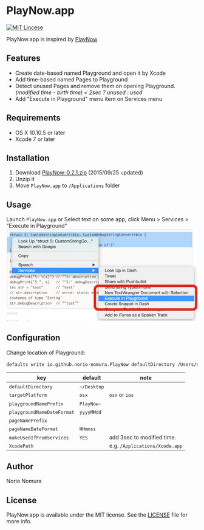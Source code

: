 # PlayNow.app
[![MIT Lincese](http://img.shields.io/badge/license-MIT-blue.svg?style=flat)](LICENSE)

PlayNow.app is inspired by [PlayNow](https://github.com/apalancat/PlayNow)

## Features
- Create date-based named Playground and open it by Xcode
- Add time-based named Pages to Playground
- Detect unused Pages and remove them on opening Playground.
*(modified time - birth time) < 2sec ? unused : used*
- Add "Execute in Playground" menu item on Services menu

## Requirements
- OS X 10.10.5 or later
- Xcode 7 or later

## Installation
1. Download [PlayNow-0.2.1.zip](http://github.com/norio-nomura/PlayNow/releases/download/0.2.1/PlayNow-0.2.1.zip) (2015/09/25 updated)
2. Unzip it
3. Move `PlayNow.app` to `/Applications` folder

## Usage
Launch `PlayNow.app`
or
Select text on some app, click Menu > Services > "Execute in Playground"
![Services](images/ExecuteInPlayground.png)

## Configuration
Change location of Playground:
```sh
defaults write io.github.norio-nomura.PlayNow defaultDirectory /Users/norio/Documents
```

key                           | default     | note
------------------------------|-------------|-------------------------------
`defaultDirectory`            | `~/Desktop` |
`targetPlatform`              | `osx`       | `osx` or `ios`
`playgroundNamePrefix`        | `PlayNow-`  |
`playgroundNameDateFormat`    | `yyyyMMdd`  |
`pageNamePrefix`              |             |
`pageNameDateFormat`          | `HHmmss`    |
`makeUsedIfFromServices`      | `YES`       | add 3sec to modified time.
`XcodePath`                   |             | e.g. `/Applications/Xcode.app`

## Author

Norio Nomura

## License

PlayNow.app is available under the MIT license. See the [LICENSE](LICENSE) file for more info.

